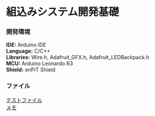 # 組込みシステム開発基礎

### 開発環境  

**IDE:** Arduino IDE  
**Language:** C/C++  
**Libraries:** Wire.h, Adafruit_GFX.h, Adafruit_LEDBackpack.h  
**MCU:** Arduino Leonardo R3  
**Shield:** enPiT Shield  

### ファイル
[テストファイル](test.ino)  
[メモ](memo.md)
